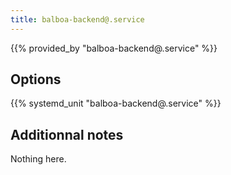 ```yaml
---
title: balboa-backend@.service
---
```


{{% provided_by "balboa-backend@.service" %}}

## Options

{{% systemd_unit "balboa-backend@.service" %}}

## Additionnal notes

Nothing here.